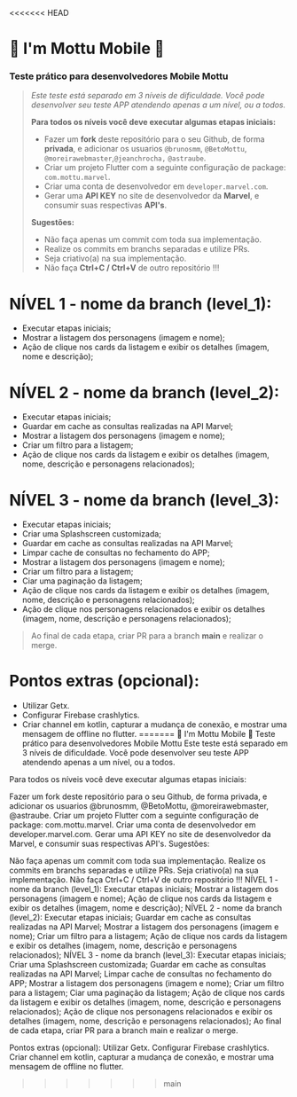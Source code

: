 <<<<<<< HEAD

# 🛵 I'm Mottu Mobile 🛵

### Teste prático para desenvolvedores Mobile Mottu


> *Este teste está separado em 3 níveis de dificuldade. Você pode desenvolver seu teste APP atendendo apenas a um nível, ou a todos.*
>
> **Para todos os níveis você deve executar algumas etapas iniciais:**
>- Fazer um **fork** deste repositório para o seu Github, de forma **privada**, e adicionar os usuarios `@brunosmm`, `@BetoMottu`, `@moreirawebmaster`,`@jeanchrocha,` `@astraube`.
>- Criar um projeto Flutter com a seguinte configuração de package: `com.mottu.marvel`.
>- Criar uma conta de desenvolvedor em `developer.marvel.com`.
>- Gerar uma **API KEY** no site de desenvolvedor da **Marvel**, e consumir suas respectivas **API's**.
>
> **Sugestões:**
>- Não faça apenas um commit com toda sua implementação.
>- Realize os commits em branchs separadas e utilize PRs.
>- Seja criativo(a) na sua implementação.
>- Não faça **Ctrl+C / Ctrl+V** de outro repositório !!!



# NÍVEL 1 - nome da branch (level_1):
- Executar etapas iniciais;
- Mostrar a listagem dos personagens (imagem e nome);
- Ação de clique nos cards da listagem e exibir os detalhes (imagem, nome e descrição);


# NÍVEL 2 - nome da branch (level_2):
- Executar etapas iniciais;
- Guardar em cache as consultas realizadas na API Marvel;
- Mostrar a listagem dos personagens (imagem e nome);
- Criar um filtro para a listagem;
- Ação de clique nos cards da listagem e exibir os detalhes (imagem, nome, descrição e personagens relacionados);


# NÍVEL 3 - nome da branch (level_3):
- Executar etapas iniciais;
- Criar uma Splashscreen customizada;
- Guardar em cache as consultas realizadas na API Marvel;
- Limpar cache de consultas no fechamento do APP;
- Mostrar a listagem dos personagens (imagem e nome);
- Criar um filtro para a listagem;
- Ciar uma paginação da listagem;
- Ação de clique nos cards da listagem e exibir os detalhes (imagem, nome, descrição e personagens relacionados);
- Ação de clique nos personagens relacionados e exibir os detalhes (imagem, nome, descrição e personagens relacionados);

> Ao final de cada etapa, criar PR para a branch **main** e realizar o merge.

# Pontos extras (opcional):
- Utilizar Getx.
- Configurar Firebase crashlytics.
- Criar channel em kotlin, capturar a mudança de conexão, e mostrar uma mensagem de offline no flutter.
=======
🛵 I'm Mottu Mobile 🛵
Teste prático para desenvolvedores Mobile Mottu
Este teste está separado em 3 níveis de dificuldade. Você pode desenvolver seu teste APP atendendo apenas a um nível, ou a todos.

Para todos os níveis você deve executar algumas etapas iniciais:

Fazer um fork deste repositório para o seu Github, de forma privada, e adicionar os usuarios @brunosmm, @BetoMottu, @moreirawebmaster, @astraube.
Criar um projeto Flutter com a seguinte configuração de package: com.mottu.marvel.
Criar uma conta de desenvolvedor em developer.marvel.com.
Gerar uma API KEY no site de desenvolvedor da Marvel, e consumir suas respectivas API's.
Sugestões:

Não faça apenas um commit com toda sua implementação.
Realize os commits em branchs separadas e utilize PRs.
Seja criativo(a) na sua implementação.
Não faça Ctrl+C / Ctrl+V de outro repositório !!!
NÍVEL 1 - nome da branch (level_1):
Executar etapas iniciais;
Mostrar a listagem dos personagens (imagem e nome);
Ação de clique nos cards da listagem e exibir os detalhes (imagem, nome e descrição);
NÍVEL 2 - nome da branch (level_2):
Executar etapas iniciais;
Guardar em cache as consultas realizadas na API Marvel;
Mostrar a listagem dos personagens (imagem e nome);
Criar um filtro para a listagem;
Ação de clique nos cards da listagem e exibir os detalhes (imagem, nome, descrição e personagens relacionados);
NÍVEL 3 - nome da branch (level_3):
Executar etapas iniciais;
Criar uma Splashscreen customizada;
Guardar em cache as consultas realizadas na API Marvel;
Limpar cache de consultas no fechamento do APP;
Mostrar a listagem dos personagens (imagem e nome);
Criar um filtro para a listagem;
Ciar uma paginação da listagem;
Ação de clique nos cards da listagem e exibir os detalhes (imagem, nome, descrição e personagens relacionados);
Ação de clique nos personagens relacionados e exibir os detalhes (imagem, nome, descrição e personagens relacionados);
Ao final de cada etapa, criar PR para a branch main e realizar o merge.

Pontos extras (opcional):
Utilizar Getx.
Configurar Firebase crashlytics.
Criar channel em kotlin, capturar a mudança de conexão, e mostrar uma mensagem de offline no flutter.


>>>>>>> main

